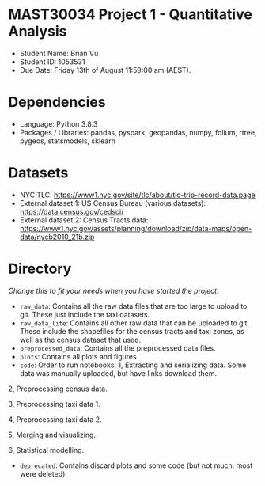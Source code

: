 # MAST30034 Project 1 - Quantitative Analysis
- Student Name: Brian Vu
- Student ID: 1053531
- Due Date: Friday 13th of August 11:59:00 am (AEST).

# Dependencies
- Language: Python 3.8.3
- Packages / Libraries: pandas, pyspark, geopandas, numpy, folium, rtree, pygeos, statsmodels, sklearn

# Datasets
- NYC TLC: https://www1.nyc.gov/site/tlc/about/tlc-trip-record-data.page
- External dataset 1: US Census Bureau (various datasets): https://data.census.gov/cedsci/
- External dataset 2: Census Tracts data: https://www1.nyc.gov/assets/planning/download/zip/data-maps/open-data/nycb2010_21b.zip


# Directory
_Change this to fit your needs when you have started the project._
- `raw_data`: Contains all the raw data files that are too large to upload to git. These just include the taxi datasets.
- `raw_data_lite`: Contains all other raw data that can be uploaded to git. These include the shapefiles for the census tracts and taxi zones, as well as the census dataset that used.
- `preprocessed_data`: Contains all the preprocessed data files. 
- `plots`: Contains all plots and figures
- `code`: Order to run notebooks:
 1, Extracting and serializing data. Some data was manually uploaded, but have links download them.
 
 2, Preprocessing census data.
 
 3, Preprocessing taxi data 1.
 
 4, Preprocessing taxi data 2.
 
 5, Merging and visualizing.
 
 6, Statistical modelling.
- `deprecated`: Contains discard plots and some code (but not much, most were deleted).
